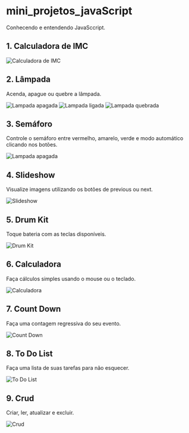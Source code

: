 # mini_projetos_javaScript
 Conhecendo e entendendo JavaSccript.

 ## 1. Calculadora de IMC

 ![Calculadora de IMC](001-Calculadora_IMC/img/calculadora_IMC.PNG)

## 2. Lâmpada

Acenda, apague ou quebre a lâmpada.

 ![Lampada apagada](002-Lampada/img/apagado.PNG) ![Lampada ligada](002-Lampada/img/ligado.PNG) ![Lampada quebrada](002-Lampada/img/quebrada.PNG)

## 3. Semáforo

Controle o semáforo entre vermelho, amarelo, verde e modo automático clicando nos botões.

 ![Lampada apagada](003-Semaforo/img/semaforo.PNG) 

## 4. Slideshow

Visualize imagens utilizando os botões de previous ou next.

 ![Slideshow](004-Slideshow/img/slideshow.PNG)

## 5. Drum Kit

Toque bateria com as teclas disponíveis.

 ![Drum Kit](005-DrumKit/img/drumkit.PNG)

## 6. Calculadora

Faça cálculos simples usando o mouse ou o teclado.

 ![Calculadora](006-Calculadora/img/calculadora.PNG)

## 7. Count Down

Faça uma contagem regressiva do seu evento.

 ![Count Down](007-Countdown/img/countdown.PNG)

## 8. To Do List

Faça uma lista de suas tarefas para não esquecer.

 ![To Do List](008-To_do_list/img/todolist.PNG)

 ## 9. Crud

Criar, ler, atualizar e excluir.

 ![Crud](009-Crud/img/crud.PNG)